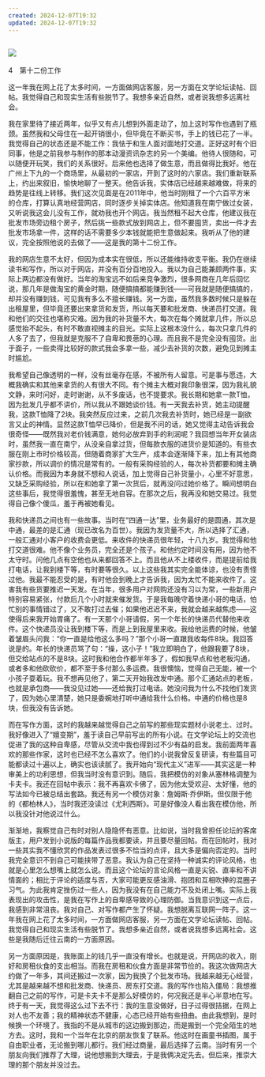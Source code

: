```yaml
---
created: 2024-12-07T19:32
updated: 2024-12-07T19:32
---
```

   

## ![](epub/我在北京送快递%20(胡安焉)%20(Z-Library)/images/00001.png)  
4　第十二份工作

这一年我在网上花了太多时间，一方面做网店客服，另一方面在文学论坛读帖、回帖。我觉得自己和现实生活有些脱节了。我想多亲近自然，或者说我想多远离社会。

我在家里待了接近两年，似乎又有点儿想到外面走动了，加上这时写作也遇到了瓶颈。虽然我和父母住在一起开销很小，但毕竟在不断买书，手上的钱已花了一半。我觉得自己的状态还是不能工作：我怯于和生人面对面地打交道。正好这时有个旧同事，他是之前我参与制作的那本动漫资讯杂志的另一个美编。他待人很随和，可以随便开玩笑，我们的关系很好。后来他也选择了做生意，而且做得比我好。他在广州上下九的一个商场里，从最初的一家店，开到了这时的六家店。我们重新联系上，约出来叙旧，愉快地聊了一整天。他告诉我，实体店已经越来越难做，将来的趋势是往线上转移。我们这次见面是在2011年中，他当时刚租了一个六百平方米的仓库，打算认真地经营网店，同时逐步关掉实体店。他知道我在南宁做过女装，又听说我这会儿没有工作，就劝我也开个网店。我当然租不起大仓库，他建议我在批发市场旁边租个房子，然后挑一些款式放到网店上，但不要囤货，卖出一件才去批发市场拿一件，这样的话不需要多少本钱就能把生意做起来。我听从了他的建议，完全按照他说的去做了——这是我的第十二份工作。

  

我的网店生意不太好，但因为成本实在很低，所以还能维持收支平衡。我仍在继续读书和写作，所以对于网店，并没有百分百地投入。我以为自己能兼顾两件事，实际上两边都没有做好。当年的淘宝远不如后来竞争激烈，很多网商在几年后回忆说，那几年是做淘宝的黄金时期，随便搞搞都能赚到钱——可我就是随便搞搞的，却并没有赚到钱，可见我有多么不擅长赚钱。另一方面，虽然我多数时候只是躲在出租屋里，但毕竟还要出来拿货和发货，所以每天要和批发商、快递员打交道。我和他们的交往也堪称灾难。因为我的补货量不大，每次在每个摊就拿几件，所以总感觉抬不起头，有时不敢直视摊主的目光。实际上这根本没什么，每次只拿几件的人多了去了，但我就是克服不了自卑和畏葸的心理。而且我不是完全没有囤货。出于面子，一些卖得比较好的款式我会多拿一些，减少去补货的次数，避免见到摊主时尴尬。

我希望自己像透明的一样，没有丝毫存在感，不被所有人留意。可是事与愿违，大概我确实和其他来拿货的人有很大不同。有个摊主大概对我印象很深，因为我礼貌文静，来时问好，走时谢谢，从不多废话，也不提要求。我长期和她拿一款T恤，因为批发几乎都不讲价，所以我从不跟她谈价钱。有一天我去补货，她主动提醒我，这款T恤降了2块。我突然反应过来，之前几次我去补货时，她已经是一副欲言又止的神情。显然这款T恤早已降价，但是我不问的话，她又觉得主动告诉我会很奇怪——既然我对老价钱满意，她何必放弃到手的利润呢？我回想当年开女装店时，虽然我一直在南宁，从没亲自拿过货，但每款衣服的进货价是知道的。有些衣服在刚上市时价格较高，但随着商家扩大生产，成本会逐渐降下来，加上有其他商家抄款，所以调价的情况是常有的。一般有采购经验的人，每次补货都要和摊主确认价格。而我因为本身就不想和人说话，加上觉得自己补货量小，心里不好意思，又缺乏采购经验，所以在和她拿了第一次货后，就再没问过她价格了。瞬间想明白这些事后，我觉得很羞愧，甚至无地自容。在那次之后，我再没和她交易过。我觉得自己像个傻瓜，羞于再被她看见。

我和快递员之间也有一些故事。当时在“四通一达”里，业务最好的是圆通，其次是中通，最差的是汇通（现已改名为百世）。我因为发货量不大，所以选择了汇通，一般汇通对小客户的收费会更低。来收件的快递员很年轻，十八九岁。我觉得和他打交道很难。他不像个业务员，完全还是个孩子。和他约定时间没有用，因为他不太守时。问他几点有空他也从来都回答不上。而且他从不上楼收件，而是提前给我打电话，让我到楼下等，有时要等很久。以上这些我其实完全能体谅，也没有责怪过他。我最不能忍受的是，有时他会到晚上才告诉我，因为太忙不能来收件了。这害我有些货要推迟一天发。在当年，很多用户对网购还没有习以为常，一些新用户特别容易紧张，付款后几个小时就来催发货。于是我每晚守着快递小哥的电话，怕忙别的事情错过了，又不敢打过去催；如果他迟迟不来，我就会越来越焦虑——这使得后来我开始胃痛了。有一天那个小哥请假，另一个年长的快递员代替他来收件。这个快递员没让我到楼下等，而是上到我屋里来收。我给他运费的时候，他皱着皱眉头问我：“你一直是给他这么多吗？”那个小哥一直跟我收每件8块。我回答说是的。年长的快递员骂了句：“操，这小子！”我立即明白了，他跟我要了8块，但交给站点的不是8块。这时我和他合作都半年多了，假如我早点和他老板沟通，或者多和他砍砍价，都不至于多付那么多运费。我很懊恼，觉得自己无能，被一个小孩子耍着玩。我不想再见他了，第二天开始我改发中通。那个汇通站点的老板，也就是承包商——我没见过她——还给我打过电话。她没问我为什么不找他们发货了，因为她心里清楚，她只是委婉地打听中通给我什么价格。中通的价格也是8块，但我没有告诉她。

  

而在写作方面，这时的我越来越觉得自己之前写的那些现实题材小说老土、过时。我好像进入了“嬗变期”，羞于读自己早前写出的所有小说。在文学论坛上的交流也促进了我的这种自卑感，尽管从交流中我也得到过不少有益的启发。我前面两年喜欢的那些作家，这时也已经不怎么喜欢了。他们的小说我曾反复研读，有些篇目可能都读过十遍以上，确实也该读腻了。我开始向“现代主义”进军——其实这是一种审美上的功利思想，但我当时没有意识到。随后，我把模仿的对象从塞林格调整为卡夫卡。我还在回帖中表示：我不再喜欢卡佛了，因为他太受欢迎、太好懂，他的写法如今已被总结出套路。我还有另一个模仿对象：詹姆斯·乔伊斯。但仅限于他的《都柏林人》，当时我还没读过《尤利西斯》。可是好像没人看出我在模仿他，所以我没针对他说过什么。

渐渐地，我察觉自己有时对别人隐隐怀有恶意。比如说，当时我曾担任论坛的客席版主，用户发到小说版的每篇作品我都要读，并且要尽量回帖。而在回帖时，我对一些其实我不懂欣赏的作品发表过很多不恰当的点评，且大多是偏向否定的。当时我完全意识不到自己可能挟带了恶意。我认为自己在坚持一种诚实的评论风格，也就是心里怎么想嘴上就怎么说。而且这个论坛的言论风格一直是尖锐、直率和不讲情面的；相比于评论的适度与否，大家可能更反感油滑、抱团和互相吹捧的混圈子习气。为此我肯定挫伤过一些人，因为我没有在自己能力不及处闭上嘴。实际上我表现出的攻击性，是我在写作上的自卑感导致的心理防御。当我意识到这一点后，我感到非常沮丧。我对自己、对写作都产生了怀疑。我想脱离互联网一阵子。这一年我在网上花了太多时间，一方面做网店客服，另一方面在文学论坛读帖、回帖。我觉得自己和现实生活有些脱节了。我想多亲近自然，或者说我想多远离社会。这些是我随后迁往云南的一方面原因。

另一方面原因是，我账面上的钱几乎一直没有增长。也就是说，开网店的收入，刚好和房租伙食的支出相当。而我在房租和伙食方面是非常节俭的。我这次做网店大约做了一年多，其间还搬过一次家，因为我换了个批发市场。我越来越无心经营，尤其是越来越不想和批发商、快递员、房东打交道。我的写作也陷入僵局：我想推翻自己之前的写作，可是卡夫卡不是那么好模仿的，何况我还是半心半意地在写。终于有一天，我觉得这么过下去不行：我的生意没做好，日子过得很拮据，在网上对人也不友善；我的精神状态不健康，心态已经开始有些扭曲。由此我想到，是时候换一个环境了。我指的不是从城市的这边搬到那边，而是搬到一个完全陌生的地方去。这时，我和一个当年在北京的朋友恢复了联系。他这时在画童书插图，属于自由职业者，无论搬到哪儿都行。我们经过商量，最后选择了云南。当时有另一个朋友向我们推荐了大理，说他想搬到大理去，于是我俩决定先去。但后来，推崇大理的那个朋友并没过去。